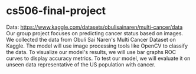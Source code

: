 # cs506-final-project
Data: https://www.kaggle.com/datasets/obulisainaren/multi-cancer/data
Our group project focuses on predicting cancer status based on images. We collected the data from Obuli Sai Naren's Multi Cancer Dataset on Kaggle. The model will use image processing tools like OpenCV to classify the data. To visualize our model's results, we will use bar graphs ROC curves to display accuracy metrics. To test our model, we will evaluate it on unseen data representative of the US population with cancer. 
